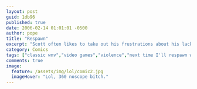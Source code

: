 ```yaml
---
layout: post
guid: 1db96
published: true
date: 2006-02-14 01:01:01 -0500
author: pope
title: "Respawn"
excerpt: "Scott often likes to take out his frustrations about his lack of video gaming skills in comic form. We hope you will oblige him by commenting with great detail on the kinds of things you did with his mother last night, to make sure he feels the true online gaming experience."
category: Comics
tags: ["classic wnv","video games","violence","next time I'll respawn with a gun instead of long hair"]
comments: true 
image:
  feature: /assets/img/lol/comic2.jpg
  imageHover: "Lol, 360 noscope bitch."
---
```


